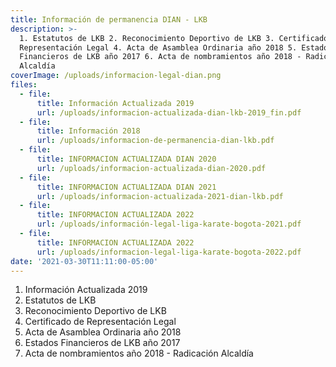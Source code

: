 ```yaml
---
title: Información de permanencia DIAN - LKB
description: >-
  1. Estatutos de LKB 2. Reconocimiento Deportivo de LKB 3. Certificado de
  Representación Legal 4. Acta de Asamblea Ordinaria año 2018 5. Estados
  Financieros de LKB año 2017 6. Acta de nombramientos año 2018 - Radicación
  Alcaldía
coverImage: /uploads/informacion-legal-dian.png
files:
  - file:
      title: Información Actualizada 2019
      url: /uploads/informacion-actualizada-dian-lkb-2019_fin.pdf
  - file:
      title: Información 2018
      url: /uploads/informacion-de-permanencia-dian-lkb.pdf
  - file:
      title: INFORMACION ACTUALIZADA DIAN 2020
      url: /uploads/informacion-actualizada-dian-2020.pdf
  - file:
      title: INFORMACION ACTUALIZADA DIAN 2021
      url: /uploads/informacion-actualizada-2021-dian-lkb.pdf
  - file:
      title: INFORMACION ACTUALIZADA 2022
      url: /uploads/información-legal-liga-karate-bogota-2021.pdf
  - file:
      title: INFORMACION ACTUALIZADA 2022
      url: /uploads/informacion-legal-liga-karate-bogota-2022.pdf
date: '2021-03-30T11:11:00-05:00'
---
```

1. Información Actualizada 2019 
2. Estatutos de LKB
3. Reconocimiento Deportivo de LKB
4. Certificado de Representación Legal
5. Acta de Asamblea Ordinaria año 2018
6. Estados Financieros de LKB año 2017
7. Acta de nombramientos año 2018 - Radicación Alcaldía
